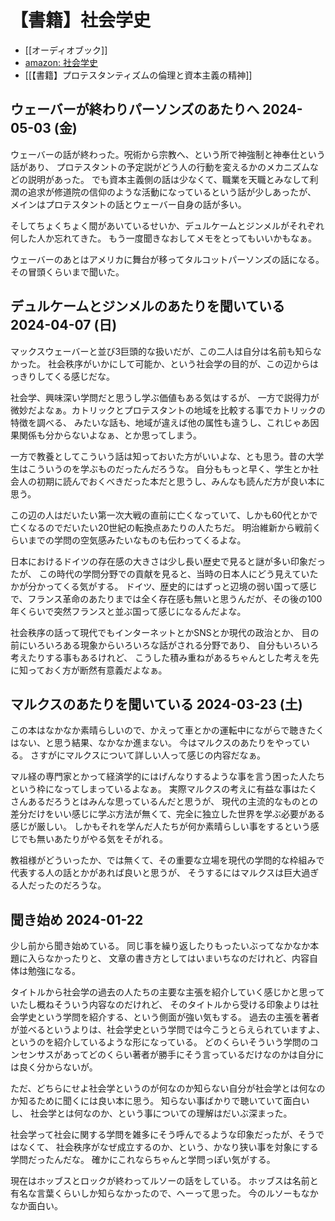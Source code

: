 # 【書籍】社会学史

- [[オーディオブック]]
- [amazon: 社会学史](https://amzn.to/3tTCRHJ)
- [[【書籍】プロテスタンティズムの倫理と資本主義の精神]]

## ウェーバーが終わりパーソンズのあたりへ 2024-05-03 (金)

ウェーバーの話が終わった。呪術から宗教へ、という所で神強制と神奉仕という話があり、
プロテスタントの予定説がどう人の行動を変えるかのメカニズムなどの説明があった。
でも資本主義側の話は少なくて、職業を天職とみなして利潤の追求が修道院の信仰のような活動になっているという話が少しあったが、
メインはプロテスタントの話とウェーバー自身の話が多い。

そしてちょくちょく間があいているせいか、デュルケームとジンメルがそれぞれ何した人か忘れてきた。
もう一度聞きなおしてメモをとってもいいかもなぁ。

ウェーバーのあとはアメリカに舞台が移ってタルコットパーソンズの話になる。その冒頭くらいまで聞いた。

## デュルケームとジンメルのあたりを聞いている 2024-04-07 (日)

マックスウェーバーと並び3巨頭的な扱いだが、この二人は自分は名前も知らなかった。
社会秩序がいかにして可能か、という社会学の目的が、この辺からはっきりしてくる感じだな。

社会学、興味深い学問だと思うし学ぶ価値もある気はするが、
一方で説得力が微妙だよなぁ。カトリックとプロテスタントの地域を比較する事でカトリックの特徴を調べる、
みたいな話も、地域が違えば他の属性も違うし、これじゃあ因果関係も分からないよなぁ、とか思ってしまう。

一方で教養としてこういう話は知っておいた方がいいよな、とも思う。昔の大学生はこういうのを学ぶものだったんだろうな。
自分ももっと早く、学生とか社会人の初期に読んでおくべきだった本だと思うし、みんなも読んだ方が良い本に思う。

この辺の人はだいたい第一次大戦の直前に亡くなっていて、しかも60代とかで亡くなるのでだいたい20世紀の転換点あたりの人たちだ。
明治維新から戦前くらいまでの学問の空気感みたいなものも伝わってくるよな。

日本におけるドイツの存在感の大きさは少し長い歴史で見ると謎が多い印象だったが、
この時代の学問分野での貢献を見ると、当時の日本人にどう見えていたかが分かってくる気がする。
ドイツ、歴史的にはずっと辺境の弱い国って感じで、フランス革命のあたりまでは全く存在感も無いと思うんだが、その後の100年くらいで突然フランスと並ぶ国って感じになるんだよな。

社会秩序の話って現代でもインターネットとかSNSとか現代の政治とか、
目の前にいろいろある現象からいろいろな話がされる分野であり、
自分もいろいろ考えたりする事もあるけれど、
こうした積み重ねがあるちゃんとした考えを先に知っておく方が断然有意義だよなぁ。

## マルクスのあたりを聞いている 2024-03-23 (土)

この本はなかなか素晴らしいので、かえって車とかの運転中にながらで聴きたくはない、と思う結果、なかなか進まない。
今はマルクスのあたりをやっている。
さすがにマルクスについて詳しい人って感じの内容だなぁ。

マル経の専門家とかって経済学的にはげんなりするような事を言う困った人たちという枠になってしまっているよなぁ。
実際マルクスの考えに有益な事はたくさんあるだろうとはみんな思っているんだと思うが、
現代の主流的なものとの差分だけをいい感じに学ぶ方法が無くて、完全に独立した世界を学ぶ必要がある感じが厳しい。
しかもそれを学んだ人たちが何か素晴らしい事をするという感じでも無いあたりがやる気をそがれる。

教祖様がどういったか、では無くて、その重要な立場を現代の学問的な枠組みで代表する人の話とかがあれば良いと思うが、
そうするにはマルクスは巨大過ぎる人だったのだろうな。

## 聞き始め 2024-01-22

少し前から聞き始めている。
同じ事を繰り返したりもったいぶってなかなか本題に入らなかったりと、
文章の書き方としてはいまいちなのだけれど、内容自体は勉強になる。

タイトルから社会学の過去の人たちの主要な主張を紹介していく感じかと思っていたし概ねそういう内容なのだけれど、
そのタイトルから受ける印象よりは社会学史という学問を紹介する、という側面が強い気もする。
過去の主張を著者が並べるというよりは、社会学史という学問では今こうとらえられていますよ、というのを紹介しているような形になっている。
どのくらいそういう学問のコンセンサスがあってどのくらい著者が勝手にそう言っているだけなのかは自分には良く分からないが。

ただ、どちらにせよ社会学というのが何なのか知らない自分が社会学とは何なのか知るために聞くには良い本に思う。
知らない事ばかりで聴いていて面白いし、
社会学とは何なのか、という事についての理解はだいぶ深まった。

社会学って社会に関する学問を雑多にそう呼んでるような印象だったが、そうではなくて、
社会秩序がなぜ成立するのか、という、かなり狭い事を対象にする学問だったんだな。
確かにこれならちゃんと学問っぽい気がする。

現在はホッブスとロックが終わってルソーの話をしている。
ホッブスは名前と有名な言葉くらいしか知らなかったので、へーって思った。
今のルソーもなかなか面白い。